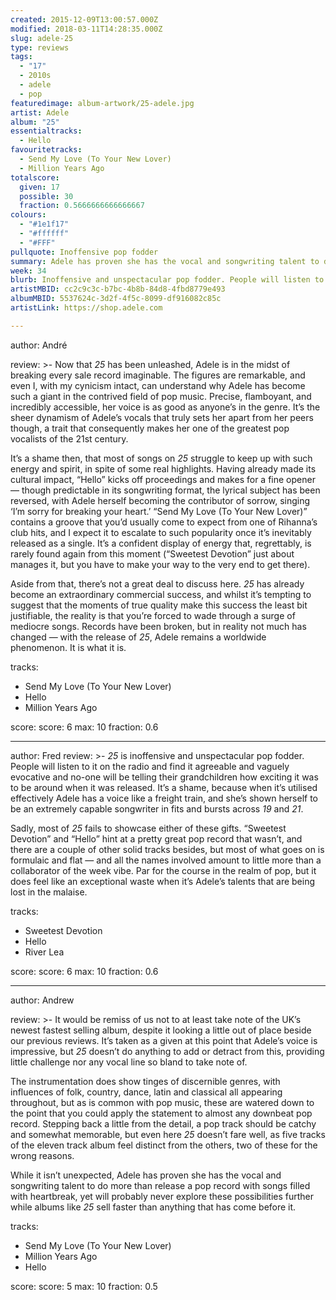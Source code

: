 ```yaml
---
created: 2015-12-09T13:00:57.000Z
modified: 2018-03-11T14:28:35.000Z
slug: adele-25
type: reviews
tags:
  - "17"
  - 2010s
  - adele
  - pop
featuredimage: album-artwork/25-adele.jpg
artist: Adele
album: "25"
essentialtracks:
  - Hello
favouritetracks:
  - Send My Love (To Your New Lover)
  - Million Years Ago
totalscore:
  given: 17
  possible: 30
  fraction: 0.5666666666666667
colours:
  - "#1e1f17"
  - "#ffffff"
  - "#FFF"
pullquote: Inoffensive pop fodder
summary: Adele has proven she has the vocal and songwriting talent to do more than release a pop record with songs filled with heartbreak, yet will probably never explore these possibilities further while albums like 25 sell faster than anything that has come before it.
week: 34
blurb: Inoffensive and unspectacular pop fodder. People will listen to it on the radio and find it agreeable and vaguely evocative and then forget it ever existed.
artistMBID: cc2c9c3c-b7bc-4b8b-84d8-4fbd8779e493
albumMBID: 5537624c-3d2f-4f5c-8099-df916082c85c
artistLink: https://shop.adele.com

---
```


author: André

review: >-
  Now that *25* has been unleashed, Adele is in the midst of breaking every sale record imaginable. The figures are remarkable, and even I, with my cynicism intact, can understand why Adele has become such a giant in the contrived field of pop music. Precise, flamboyant, and incredibly accessible, her voice is as good as anyone’s in the genre. It’s the sheer dynamism of Adele’s vocals that truly sets her apart from her peers though, a trait that consequently makes her one of the greatest pop vocalists of the 21st century. 
  
  It’s a shame then, that most of songs on *25* struggle to keep up with such energy and spirit, in spite of some real highlights. Having already made its cultural impact, “Hello” kicks off proceedings and makes for a fine opener — though predictable in its songwriting format, the lyrical subject has been reversed, with Adele herself becoming the contributor of sorrow, singing ‘I’m sorry for breaking your heart.’ “Send My Love (To Your New Lover)” contains a groove that you’d usually come to expect from one of Rihanna’s club hits, and I expect it to escalate to such popularity once it’s inevitably released as a single. It’s a confident display of energy that, regrettably, is rarely found again from this moment (“Sweetest Devotion” just about manages it, but you have to make your way to the very end to get there). 
  
  Aside from that, there’s not a great deal to discuss here. *25* has already become an extraordinary commercial success, and whilst it’s tempting to suggest that the moments of true quality make this success the least bit justifiable, the reality is that you’re forced to wade through a surge of mediocre songs. Records have been broken, but in reality not much has changed — with the release of *25*, Adele remains a worldwide phenomenon. It is what it is.

tracks:
  - Send My Love (To Your New Lover)
  - ­Hello
  - ­Million Years Ago

score:
  score: 6
  max: 10
  fraction: 0.6

---
author: Fred
review: >-
  *25* is inoffensive and unspectacular pop fodder. People will listen to it on the radio and find it agreeable and vaguely evocative and no-one will be telling their grandchildren how exciting it was to be around when it was released. It’s a shame, because when it’s utilised effectively Adele has a voice like a freight train, and she’s shown herself to be an extremely capable songwriter in fits and bursts across *19* and *21*. 
  
  Sadly, most of *25* fails to showcase either of these gifts. “Sweetest Devotion” and “Hello” hint at a pretty great pop record that wasn’t, and there are a couple of other solid tracks besides, but most of what goes on is formulaic and flat — and all the names involved amount to little more than a collaborator of the week vibe. Par for the course in the realm of pop, but it does feel like an exceptional waste when it’s Adele’s talents that are being lost in the malaise.

tracks:
  - Sweetest Devotion
  - ­Hello
  - ­River Lea

score:
  score: 6
  max: 10
  fraction: 0.6

---
author: Andrew

review: >-
  It would be remiss of us not to at least take note of the UK’s newest fastest selling album, despite it looking a little out of place beside our previous reviews. It’s taken as a given at this point that Adele’s voice is impressive, but *25* doesn’t do anything to add or detract from this, providing little challenge nor any vocal line so bland to take note of. 
  
  The instrumentation does show tinges of discernible genres, with influences of folk, country, dance, latin and classical all appearing throughout, but as is common with pop music, these are watered down to the point that you could apply the statement to almost any downbeat pop record. Stepping back a little from the detail, a pop track should be catchy and somewhat memorable, but even here *25* doesn’t fare well, as five tracks of the eleven track album feel distinct from the others, two of these for the wrong reasons. 
  
  While it isn’t unexpected, Adele has proven she has the vocal and songwriting talent to do more than release a pop record with songs filled with heartbreak, yet will probably never explore these possibilities further while albums like *25* sell faster than anything that has come before it.

tracks:
  - Send My Love (To Your New Lover)
  - ­Million Years Ago
  - ­Hello

score:
  score: 5
  max: 10
  fraction: 0.5
